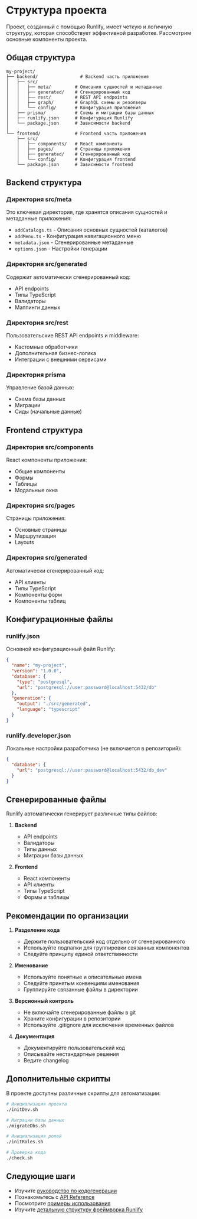 # Структура проекта

Проект, созданный с помощью Runlify, имеет четкую и логичную структуру, которая способствует эффективной разработке. Рассмотрим основные компоненты проекта.

## Общая структура

```
my-project/
├── backend/                # Backend часть приложения
│   ├── src/
│   │   ├── meta/         # Описания сущностей и метаданные
│   │   ├── generated/    # Сгенерированный код
│   │   ├── rest/         # REST API endpoints
│   │   ├── graph/        # GraphQL схемы и резолверы
│   │   └── config/       # Конфигурация приложения
│   ├── prisma/           # Схемы и миграции базы данных
│   ├── runlify.json      # Конфигурация Runlify
│   └── package.json      # Зависимости backend
│
└── frontend/             # Frontend часть приложения
    ├── src/
    │   ├── components/   # React компоненты
    │   ├── pages/        # Страницы приложения
    │   ├── generated/    # Сгенерированный код
    │   └── config/       # Конфигурация frontend
    └── package.json      # Зависимости frontend
```

## Backend структура

### Директория src/meta

Это ключевая директория, где хранятся описания сущностей и метаданные приложения:

- `addCatalogs.ts` - Описания основных сущностей (каталогов)
- `addMenu.ts` - Конфигурация навигационного меню
- `metadata.json` - Сгенерированные метаданные
- `options.json` - Настройки генерации

### Директория src/generated

Содержит автоматически сгенерированный код:

- API endpoints
- Типы TypeScript
- Валидаторы
- Маппинги данных

### Директория src/rest

Пользовательские REST API endpoints и middleware:

- Кастомные обработчики
- Дополнительная бизнес-логика
- Интеграции с внешними сервисами

### Директория prisma

Управление базой данных:

- Схема базы данных
- Миграции
- Сиды (начальные данные)

## Frontend структура

### Директория src/components

React компоненты приложения:

- Общие компоненты
- Формы
- Таблицы
- Модальные окна

### Директория src/pages

Страницы приложения:

- Основные страницы
- Маршрутизация
- Layouts

### Директория src/generated

Автоматически сгенерированный код:

- API клиенты
- Типы TypeScript
- Компоненты форм
- Компоненты таблиц

## Конфигурационные файлы

### runlify.json

Основной конфигурационный файл Runlify:

```json
{
  "name": "my-project",
  "version": "1.0.0",
  "database": {
    "type": "postgresql",
    "url": "postgresql://user:password@localhost:5432/db"
  },
  "generation": {
    "output": "./src/generated",
    "language": "typescript"
  }
}
```

### runlify.developer.json

Локальные настройки разработчика (не включается в репозиторий):

```json
{
  "database": {
    "url": "postgresql://user:password@localhost:5432/db_dev"
  }
}
```

## Сгенерированные файлы

Runlify автоматически генерирует различные типы файлов:

1. **Backend**
   - API endpoints
   - Валидаторы
   - Типы данных
   - Миграции базы данных

2. **Frontend**
   - React компоненты
   - API клиенты
   - Типы TypeScript
   - Формы и таблицы

## Рекомендации по организации

1. **Разделение кода**
   - Держите пользовательский код отдельно от сгенерированного
   - Используйте подпапки для группировки связанных компонентов
   - Следуйте принципу единой ответственности

2. **Именование**
   - Используйте понятные и описательные имена
   - Следуйте принятым конвенциям именования
   - Группируйте связанные файлы в директории

3. **Версионный контроль**
   - Не включайте сгенерированные файлы в git
   - Храните конфигурации в репозитории
   - Используйте .gitignore для исключения временных файлов

4. **Документация**
   - Документируйте пользовательский код
   - Описывайте нестандартные решения
   - Ведите changelog

## Дополнительные скрипты

В проекте доступны различные скрипты для автоматизации:

```bash
# Инициализация проекта
./initDev.sh

# Миграции базы данных
./migrateDbs.sh

# Инициализация ролей
./initRoles.sh

# Проверка кода
./check.sh
```

## Следующие шаги

- Изучите [руководство по кодогенерации](./05-code-generation-guide.md)
- Познакомьтесь с [API Reference](./06-api-reference.md)
- Посмотрите [примеры использования](./07-examples.md)
- Изучите [детальную структуру фреймворка Runlify](./10-runlify-structure.md) 
